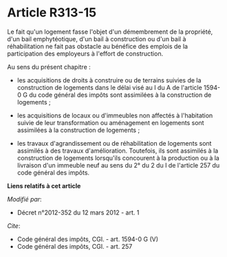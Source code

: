 # Article R313-15

Le fait qu'un logement fasse l'objet d'un démembrement de la propriété, d'un bail emphytéotique, d'un bail à construction ou
d'un bail à réhabilitation ne fait pas obstacle au bénéfice des emplois de la participation des employeurs à l'effort de
construction. 

Au sens du présent chapitre :

- les acquisitions de droits à construire ou de terrains suivies de la construction de logements dans le délai visé au I du A
de l'article 1594-0 G du code général des impôts sont assimilées à la construction de logements ;

- les acquisitions de locaux ou d'immeubles non affectés à l'habitation suivie de leur transformation ou aménagement en
logements sont assimilées à la construction de logements ;

- les travaux d'agrandissement ou de réhabilitation de logements sont assimilés à des travaux d'amélioration. Toutefois, ils
sont assimilés à la construction de logements lorsqu'ils concourent à la production ou à la livraison d'un immeuble neuf au
sens du 2° du 2 du I de l'article 257 du code général des impôts.

**Liens relatifs à cet article**

_Modifié par_:

  - Décret n°2012-352 du 12 mars 2012 - art. 1

_Cite_:

  - Code général des impôts, CGI. - art. 1594-0 G (V)
  - Code général des impôts, CGI. - art. 257
